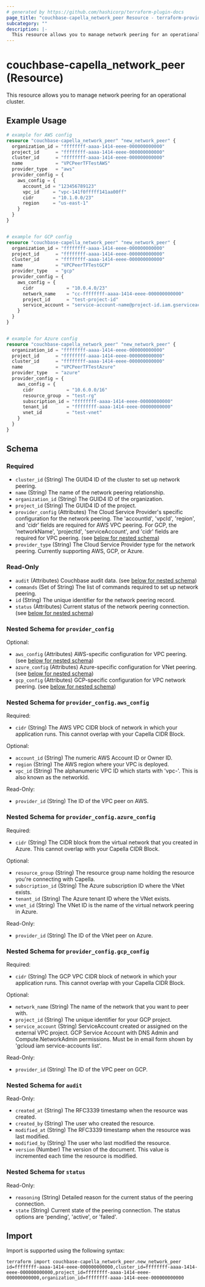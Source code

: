 ```yaml
---
# generated by https://github.com/hashicorp/terraform-plugin-docs
page_title: "couchbase-capella_network_peer Resource - terraform-provider-couchbase-capella"
subcategory: ""
description: |-
  This resource allows you to manage network peering for an operational cluster.
---
```


# couchbase-capella_network_peer (Resource)

This resource allows you to manage network peering for an operational cluster.

## Example Usage

```terraform
# example for AWS config
resource "couchbase-capella_network_peer" "new_network_peer" {
  organization_id = "ffffffff-aaaa-1414-eeee-000000000000"
  project_id      = "ffffffff-aaaa-1414-eeee-000000000000"
  cluster_id      = "ffffffff-aaaa-1414-eeee-000000000000"
  name            = "VPCPeerTFTestAWS"
  provider_type   = "aws"
  provider_config = {
    aws_config = {
      account_id = "123456789123"
      vpc_id     = "vpc-141f0fffff141aa00ff"
      cidr       = "10.1.0.0/23"
      region     = "us-east-1"
    }
  }
}


# example for GCP config
resource "couchbase-capella_network_peer" "new_network_peer" {
  organization_id = "ffffffff-aaaa-1414-eeee-000000000000"
  project_id      = "ffffffff-aaaa-1414-eeee-000000000000"
  cluster_id      = "ffffffff-aaaa-1414-eeee-000000000000"
  name            = "VPCPeerTFTestGCP"
  provider_type   = "gcp"
  provider_config = {
    aws_config = {
      cidr            = "10.0.4.0/23"
      network_name    = "cc-ffffffff-aaaa-1414-eeee-000000000000"
      project_id      = "test-project-id"
      service_account = "service-account-name@project-id.iam.gserviceaccount.com"
    }
  }
}


# example for Azure config
resource "couchbase-capella_network_peer" "new_network_peer" {
  organization_id = "ffffffff-aaaa-1414-eeee-000000000000"
  project_id      = "ffffffff-aaaa-1414-eeee-000000000000"
  cluster_id      = "ffffffff-aaaa-1414-eeee-000000000000"
  name            = "VPCPeerTFTestAzure"
  provider_type   = "azure"
  provider_config = {
    aws_config = {
      cidr            = "10.6.0.0/16"
      resource_group  = "test-rg"
      subscription_id = "ffffffff-aaaa-1414-eeee-00000000000"
      tenant_id       = "ffffffff-aaaa-1414-eeee-00000000000"
      vnet_id         = "test-vnet"
    }
  }
}
```

<!-- schema generated by tfplugindocs -->
## Schema

### Required

- `cluster_id` (String) The GUID4 ID of the cluster to set up network peering.
- `name` (String) The name of the network peering relationship.
- `organization_id` (String) The GUID4 ID of the organization.
- `project_id` (String) The GUID4 ID of the project.
- `provider_config` (Attributes) The Cloud Service Provider's specific configuration for the network peering. The 'accountId', 'vpcId', 'region', and 'cidr' fields are required for AWS VPC peering. For GCP, the 'networkName', 'projectId', 'serviceAccount', and 'cidr' fields are required for VPC peering. (see [below for nested schema](#nestedatt--provider_config))
- `provider_type` (String) The Cloud Service Provider type for the network peering. Currently supporting AWS, GCP, or Azure.

### Read-Only

- `audit` (Attributes) Couchbase audit data. (see [below for nested schema](#nestedatt--audit))
- `commands` (Set of String) The list of commands required to set up network peering.
- `id` (String) The unique identifier for the network peering record.
- `status` (Attributes) Current status of the network peering connection. (see [below for nested schema](#nestedatt--status))

<a id="nestedatt--provider_config"></a>
### Nested Schema for `provider_config`

Optional:

- `aws_config` (Attributes) AWS-specific configuration for VPC peering. (see [below for nested schema](#nestedatt--provider_config--aws_config))
- `azure_config` (Attributes) Azure-specific configuration for VNet peering. (see [below for nested schema](#nestedatt--provider_config--azure_config))
- `gcp_config` (Attributes) GCP-specific configuration for VPC network peering. (see [below for nested schema](#nestedatt--provider_config--gcp_config))

<a id="nestedatt--provider_config--aws_config"></a>
### Nested Schema for `provider_config.aws_config`

Required:

- `cidr` (String) The AWS VPC CIDR block of network in which your application runs. This cannot overlap with your Capella CIDR Block.

Optional:

- `account_id` (String) The numeric AWS Account ID or Owner ID.
- `region` (String) The AWS region where your VPC is deployed.
- `vpc_id` (String) The alphanumeric VPC ID which starts with 'vpc-'. This is also known as the networkId.

Read-Only:

- `provider_id` (String) The ID of the VPC peer on AWS.


<a id="nestedatt--provider_config--azure_config"></a>
### Nested Schema for `provider_config.azure_config`

Required:

- `cidr` (String) The CIDR block from the virtual network that you created in Azure. This cannot overlap with your Capella CIDR Block.

Optional:

- `resource_group` (String) The resource group name holding the resource you're connecting with Capella.
- `subscription_id` (String) The Azure subscription ID where the VNet exists.
- `tenant_id` (String) The Azure tenant ID where the VNet exists.
- `vnet_id` (String) The VNet ID is the name of the virtual network peering in Azure.

Read-Only:

- `provider_id` (String) The ID of the VNet peer on Azure.


<a id="nestedatt--provider_config--gcp_config"></a>
### Nested Schema for `provider_config.gcp_config`

Required:

- `cidr` (String) The GCP VPC CIDR block of network in which your application runs. This cannot overlap with your Capella CIDR Block.

Optional:

- `network_name` (String) The name of the network that you want to peer with.
- `project_id` (String) The unique identifier for your GCP project.
- `service_account` (String) ServiceAccount created or assigned on the external VPC project. GCP Service Account with DNS Admin and Compute.NetworkAdmin permissions. Must be in email form shown by 'gcloud iam service-accounts list'.

Read-Only:

- `provider_id` (String) The ID of the VPC peer on GCP.



<a id="nestedatt--audit"></a>
### Nested Schema for `audit`

Read-Only:

- `created_at` (String) The RFC3339 timestamp when the resource was created.
- `created_by` (String) The user who created the resource.
- `modified_at` (String) The RFC3339 timestamp when the resource was last modified.
- `modified_by` (String) The user who last modified the resource.
- `version` (Number) The version of the document. This value is incremented each time the resource is modified.


<a id="nestedatt--status"></a>
### Nested Schema for `status`

Read-Only:

- `reasoning` (String) Detailed reason for the current status of the peering connection.
- `state` (String) Current state of the peering connection. The status options are 'pending', 'active', or 'failed'.

## Import

Import is supported using the following syntax:

```shell
terraform import couchbase-capella_network_peer.new_network_peer id=ffffffff-aaaa-1414-eeee-000000000000,cluster_id=ffffffff-aaaa-1414-eeee-000000000000,project_id=ffffffff-aaaa-1414-eeee-000000000000,organization_id=ffffffff-aaaa-1414-eeee-000000000000
```
